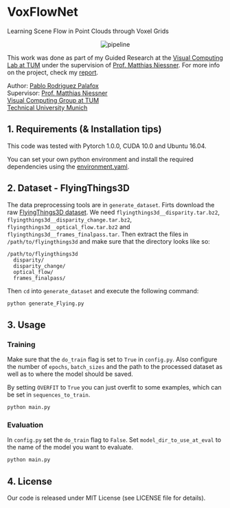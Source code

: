# VoxFlowNet
Learning Scene Flow in Point Clouds through Voxel Grids

<!-- | | |
|:-------------------------:|:-------------------------:|
|<img alt="test_3" src="/assets/images/test_munich/test_3.png">  |  <img alt="test_3_output" src="/assets/images/test_munich/test_3_output.png">|
|<img alt="test_3_ALL" src="/assets/images/test_munich/test_3_ALL.png">  |  <img alt="test_3_planes" src="/assets/images/test_munich/test_3_planes.png">|

<p align="center">
	<img src="/assets/images/result_stuttgart.gif" alt="result_on_stuttgart_video">
</p>

<a name="intro"></a> -->


<p align="center">
	<img src="https://github.com/pablorpalafox/voxflownet/blob/master/doc/pipeline.png" alt="pipeline">
</p>



This work was done as part of my Guided Research at the [Visual Computing Lab at TUM](https://www.niessnerlab.org/) under the supervision of [Prof. Matthias Niessner](https://www.niessnerlab.org/members/matthias_niessner/profile.html). For more info on the project, check my [report](/assets/report.pdf).

Author: [Pablo Rodriguez Palafox](https://pablorpalafox.github.io/)  
Supervisor: [Prof. Matthias Niessner](https://www.niessnerlab.org/members/matthias_niessner/profile.html)  
[Visual Computing Group at TUM](https://www.niessnerlab.org/)  
[Technical University Munich](https://www.tum.de/)  



## 1. Requirements (& Installation tips)
This code was tested with Pytorch 1.0.0, CUDA 10.0 and Ubuntu 16.04.

You can set your own python environment and install the required dependencies using the [environment.yaml](environment.yaml).



## 2. Dataset - FlyingThings3D

The data preprocessing tools are in `generate_dataset`. Firts download the raw [FlyingThings3D dataset](https://lmb.informatik.uni-freiburg.de/resources/datasets/SceneFlowDatasets.en.html). We need `flyingthings3d__disparity.tar.bz2`, `flyingthings3d__disparity_change.tar.bz2`, `flyingthings3d__optical_flow.tar.bz2` and `flyingthings3d__frames_finalpass.tar`. Then extract the files in `/path/to/flyingthings3d` and make sure that the directory looks like so:

```
/path/to/flyingthings3d
  disparity/
  disparity_change/
  optical_flow/
  frames_finalpass/
```

Then `cd` into `generate_dataset` and execute the following command:

```bash
python generate_Flying.py
```

## 3. Usage

### Training

Make sure that the `do_train` flag is set to `True` in `config.py`. Also configure the number of `epochs`, `batch_sizes` and the path to the processed dataset as well as to where the model should be saved.

By setting `OVERFIT` to `True` you can just overfit to some examples, which can be set in `sequences_to_train`.


```bash
python main.py
```

### Evaluation

In `config.py` set the `do_train` flag to `False`. Set `model_dir_to_use_at_eval` to the name of the model you want to evaluate.

```bash
python main.py
```


## 4. License

Our code is released under MIT License (see LICENSE file for details).
